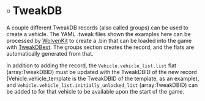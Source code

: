 # ▫ TweakDB

A couple different TweakDB records (also called groups) can be used to create a vehicle. The YAML .tweak files shown the examples here can be processed by [WolvenKit](https://github.com/WolvenKit/WolvenKit) to create a .bin that can be loaded into the game with [TweakDBext](https://github.com/WopsS/TweakDBext). The groups section creates the record, and the flats are automatically generated from that.&#x20;

In addition to adding the record, the `Vehicle.vehicle_list.list` flat (array:TweakDBID) must be updated with the TweakDBID of the new record (Vehicle.vehicle\_template is the TweakDBID of the template, as an example), and `Vehicle.vehicle_list.initially_unlocked_list` (array:TweakDBID) can be added to for that vehicle to be available upon the start of the game.
